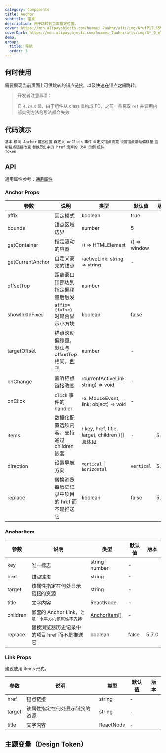 ```yaml
---
category: Components
title: Anchor
subtitle: 锚点
description: 用于跳转到页面指定位置。
cover: https://mdn.alipayobjects.com/huamei_7uahnr/afts/img/A*ufP1TLS5VvIAAAAAAAAAAAAADrJ8AQ/original
coverDark: https://mdn.alipayobjects.com/huamei_7uahnr/afts/img/A*_9_eTrgvHNQAAAAAAAAAAAAADrJ8AQ/original
demo:
group:
  title: 导航
  order: 3
---
```


## 何时使用

需要展现当前页面上可供跳转的锚点链接，以及快速在锚点之间跳转。

> 开发者注意事项：
>
> 自 `4.24.0` 起，由于组件从 class 重构成 FC，之前一些获取 `ref` 并调用内部实例方法的写法都会失效

## 代码演示

<!-- prettier-ignore -->
<code src="./demo/basic.tsx" iframe="200">基本</code>
<code src="./demo/horizontal.tsx" iframe="200">横向 Anchor</code>
<code src="./demo/static.tsx">静态位置</code>
<code src="./demo/onClick.tsx">自定义 onClick 事件</code>
<code src="./demo/customizeHighlight.tsx">自定义锚点高亮</code>
<code src="./demo/targetOffset.tsx" iframe="200">设置锚点滚动偏移量</code>
<code src="./demo/onChange.tsx">监听锚点链接改变</code>
<code src="./demo/replace.tsx" iframe="200">替换历史中的 href</code>
<code src="./demo/legacy-anchor.tsx" debug>废弃的 JSX 示例</code>
<code src="./demo/component-token.tsx" iframe="800" debug>组件 Token</code>

## API

通用属性参考：[通用属性](/docs/react/common-props)

### Anchor Props

| 参数 | 说明 | 类型 | 默认值 | 版本 |
| --- | --- | --- | --- | --- |
| affix | 固定模式 | boolean | true |  |
| bounds | 锚点区域边界 | number | 5 |  |
| getContainer | 指定滚动的容器 | () => HTMLElement | () => window |  |
| getCurrentAnchor | 自定义高亮的锚点 | (activeLink: string) => string | - |  |
| offsetTop | 距离窗口顶部达到指定偏移量后触发 | number |  |  |
| showInkInFixed | `affix={false}` 时是否显示小方块 | boolean | false |  |
| targetOffset | 锚点滚动偏移量，默认与 offsetTop 相同，[例子](#components-anchor-demo-targetoffset) | number | - |  |
| onChange | 监听锚点链接改变 | (currentActiveLink: string) => void | - |  |
| onClick | `click` 事件的 handler | (e: MouseEvent, link: object) => void | - |  |
| items | 数据化配置选项内容，支持通过 children 嵌套 | { key, href, title, target, children }\[] [具体见](#anchoritem) | - | 5.1.0 |
| direction | 设置导航方向 | `vertical` \| `horizontal` | `vertical` | 5.2.0 |
| replace | 替换浏览器历史记录中项目的 href 而不是推送它 | boolean | false | 5.7.0 |

### AnchorItem

| 参数 | 说明 | 类型 | 默认值 | 版本 |
| --- | --- | --- | --- | --- |
| key | 唯一标志 | string \| number | - |  |
| href | 锚点链接 | string | - |  |
| target | 该属性指定在何处显示链接的资源 | string | - |  |
| title | 文字内容 | ReactNode | - |  |
| children | 嵌套的 Anchor Link，`注意：水平方向该属性不支持` | [AnchorItem](#anchoritem)\[] | - |  |
| replace | 替换浏览器历史记录中的项目 href 而不是推送它 | boolean | false | 5.7.0 |

### Link Props

建议使用 items 形式。

| 参数   | 说明                           | 类型      | 默认值 | 版本 |
| ------ | ------------------------------ | --------- | ------ | ---- |
| href   | 锚点链接                       | string    | -      |      |
| target | 该属性指定在何处显示链接的资源 | string    | -      |      |
| title  | 文字内容                       | ReactNode | -      |      |

## 主题变量（Design Token）

<ComponentTokenTable component="Anchor"></ComponentTokenTable>
